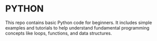 # PYTHON
This repo contains basic Python code for beginners. It includes simple examples and tutorials to help understand fundamental programming concepts like loops, functions, and data structures.
